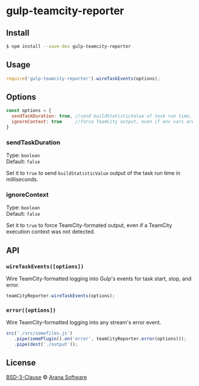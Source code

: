 # gulp-teamcity-reporter

## Install

```sh
$ npm install --save-dev gulp-teamcity-reporter
```

## Usage

```javascript
require('gulp-teamcity-reporter').wireTaskEvents(options);
```

## Options

```javascript
const options = {
  sendTaskDuration: true, //send buildStatisticValue of task run time, by default false
  ignoreContext: true     //force TeamCity output, even if env vars are not detected
}
```

### sendTaskDuration

Type: `boolean`<br>
Default: `false`

Set it to `true` to send `buildStatisticValue` output of the task run time in milliseconds.

### ignoreContext

Type: `boolean`<br>
Default: `false`

Set it to `true` to force TeamCity-formated output, even if a TeamCity execution context was not detected.

## API

### `wireTaskEvents([options])`

Wire TeamCity-formatted logging into Gulp's events for task start, stop, and error.

```javascript
teamCityReporter.wireTaskEvents(options);
```

### `error([options])`
Wire TeamCity-formatted logging into any stream's error event.

```javascript
src('./src/somefiles.js')
   .pipe(somePlugin().on('error', teamCityReporter.error(options)));
   .pipe(dest('./output'));
```

## License

[BSD-3-Clause](https://raw.githubusercontent.com/aranasoft/gulp-teamcity-reporter/master/LICENSE) © [Arana Software](http://www.aranasoft.com)
